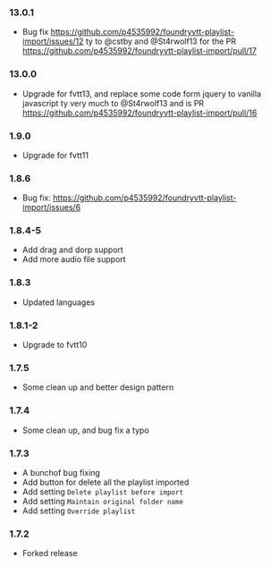 ### 13.0.1

- Bug fix https://github.com/p4535992/foundryvtt-playlist-import/issues/12 ty to @cstby and @St4rwolf13 for the PR https://github.com/p4535992/foundryvtt-playlist-import/pull/17

### 13.0.0

- Upgrade for fvtt13, and replace some code form jquery to vanilla javascript ty very much to @St4rwolf13 and is PR https://github.com/p4535992/foundryvtt-playlist-import/pull/16

### 1.9.0

- Upgrade for fvtt11

### 1.8.6

- Bug fix: https://github.com/p4535992/foundryvtt-playlist-import/issues/6

### 1.8.4-5

- Add drag and dorp support
- Add more audio file support

### 1.8.3

- Updated languages

### 1.8.1-2

- Upgrade to fvtt10

### 1.7.5

- Some clean up and better design pattern

### 1.7.4

- Some clean up, and bug fix a typo

### 1.7.3

- A bunchof bug fixing
- Add button for delete all the playlist imported
- Add setting `Delete playlist before import`
- Add setting `Maintain original folder name`
- Add setting `Override playlist`

### 1.7.2

- Forked release
